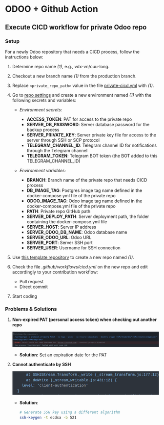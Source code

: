 # ODOO + Github Action

## Execute CICD workflow for private Odoo repo

### Setup

For a newly Odoo repository that needs a CICD process, follow the instructions below:

1. Determine repo name *(1)*, e.g., vdx-vn/cuu-long.
1. Checkout a new branch name *(1)* from the production branch.
1. Replace `<private_repo_path>` value in the file [private-cicd.yml](.github/workflows/private-cicd.yml) with *(1)*.
1. Go to [repo settings](https://github.com/xmars4/odoo-cicd-executor/settings/secrets/actions) and create a new environment named *(1)* with the following secrets and variables:

   - *Environment secrets:*
     - **ACCESS_TOKEN**: PAT for access to the private repo
     - **SERVER_DB_PASSWORD**: Server database password for the backup process
     - **SERVER_PRIVATE_KEY**: Server private key file for access to the server through SSH or SCP protocol
     - **TELEGRAM_CHANNEL_ID**: Telegram channel ID for notifications through the Telegram channel
     - **TELEGRAM_TOKEN**: Telegram BOT token (the BOT added to this TELEGRAM_CHANNEL_ID)

   - *Environment variables:*
     - **BRANCH**: Branch name of the private repo that needs CICD process
     - **DB_IMAGE_TAG**: Postgres image tag name defined in the docker-compose.yml file of the private repo
     - **ODOO_IMAGE_TAG**: Odoo image tag name defined in the docker-compose.yml file of the private repo
     - **PATH**: Private repo GitHub path
     - **SERVER_DEPLOY_PATH**: Server deployment path, the folder containing the docker-compose.yml file
     - **SERVER_HOST**: Server IP address
     - **SERVER_ODOO_DB_NAME**: Odoo database name
     - **SERVER_ODOO_URL**: Odoo URL
     - **SERVER_PORT**: Server SSH port
     - **SERVER_USER**: Username for SSH connection

1. Use [this template repository](https://github.com/xmars4/odoo-cicd-github-action) to create a new repo named *(1)*.
1. Check the file *.github/workflows/cicd.yml* on the new repo and edit accordingly to your contribution workflow:

   - Pull request
   - Direct commit

1. Start coding

### Problems & Solutions

1. **Non-expired PAT (personal access token) when checking out another repo**

   ![img/erro_non_expired_token.png](img/erro_non_expired_token.png)

   - **Solution:** Set an expiration date for the PAT

2. **Cannot authenticate by SSH**

   ![img/erro_ssh_action.png](img/erro_ssh_action.png)

   - **Solution**:

     ```bash
     # Generate SSH key using a different algorithm
     ssh-keygen -t ecdsa -b 521
     ```
